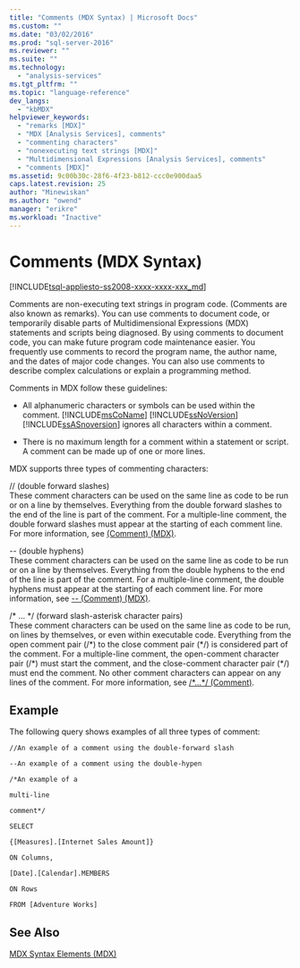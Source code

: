 ```yaml
---
title: "Comments (MDX Syntax) | Microsoft Docs"
ms.custom: ""
ms.date: "03/02/2016"
ms.prod: "sql-server-2016"
ms.reviewer: ""
ms.suite: ""
ms.technology: 
  - "analysis-services"
ms.tgt_pltfrm: ""
ms.topic: "language-reference"
dev_langs: 
  - "kbMDX"
helpviewer_keywords: 
  - "remarks [MDX]"
  - "MDX [Analysis Services], comments"
  - "commenting characters"
  - "nonexecuting text strings [MDX]"
  - "Multidimensional Expressions [Analysis Services], comments"
  - "comments [MDX]"
ms.assetid: 9c00b30c-28f6-4f23-b812-ccc0e900daa5
caps.latest.revision: 25
author: "Minewiskan"
ms.author: "owend"
manager: "erikre"
ms.workload: "Inactive"
---
```

# Comments (MDX Syntax)
[!INCLUDE[tsql-appliesto-ss2008-xxxx-xxxx-xxx_md](../includes/tsql-appliesto-ss2008-xxxx-xxxx-xxx-md.md)]

  Comments are non-executing text strings in program code. (Comments are also known as remarks). You can use comments to document code, or temporarily disable parts of Multidimensional Expressions (MDX) statements and scripts being diagnosed. By using comments to document code, you can make future program code maintenance easier. You frequently use comments to record the program name, the author name, and the dates of major code changes. You can also use comments to describe complex calculations or explain a programming method.  
  
 Comments in MDX follow these guidelines:  
  
-   All alphanumeric characters or symbols can be used within the comment. [!INCLUDE[msCoName](../includes/msconame-md.md)] [!INCLUDE[ssNoVersion](../includes/ssnoversion-md.md)] [!INCLUDE[ssASnoversion](../includes/ssasnoversion-md.md)] ignores all characters within a comment.  
  
-   There is no maximum length for a comment within a statement or script. A comment can be made up of one or more lines.  
  
 MDX supports three types of commenting characters:  
  
 // (double forward slashes)  
 These comment characters can be used on the same line as code to be run or on a line by themselves. Everything from the double forward slashes to the end of the line is part of the comment. For a multiple-line comment, the double forward slashes must appear at the starting of each comment line. For more information, see [&#40;Comment&#41; &#40;MDX&#41;](../mdx/comment-mdx-double-slash.md).  
  
 -- (double hyphens)  
 These comment characters can be used on the same line as code to be run or on a line by themselves. Everything from the double hyphens to the end of the line is part of the comment. For a multiple-line comment, the double hyphens must appear at the starting of each comment line. For more information, see [-- &#40;Comment&#41; &#40;MDX&#41;](../mdx/comment-mdx-operator-reference.md).  
  
 /* ... \*/ (forward slash-asterisk character pairs)  
 These comment characters can be used on the same line as code to be run, on lines by themselves, or even within executable code. Everything from the open comment pair (/\*) to the close comment pair (\*/) is considered part of the comment. For a multiple-line comment, the open-comment character pair (/\*) must start the comment, and the close-comment character pair (\*/) must end the comment. No other comment characters can appear on any lines of the comment. For more information, see [/*...\*/ (Comment)](../mdx/comment-mdx.md).  
  
## Example  
 The following query shows examples of all three types of comment:  
  
 `//An example of a comment using the double-forward slash`  
  
 `--An example of a comment using the double-hypen`  
  
 `/*An example of a`  
  
 `multi-line`  
  
 `comment*/`  
  
 `SELECT`  
  
 `{[Measures].[Internet Sales Amount]}`  
  
 `ON Columns,`  
  
 `[Date].[Calendar].MEMBERS`  
  
 `ON Rows`  
  
 `FROM [Adventure Works]`  
  
## See Also  
 [MDX Syntax Elements &#40;MDX&#41;](../mdx/mdx-syntax-elements-mdx.md)  
  
  
